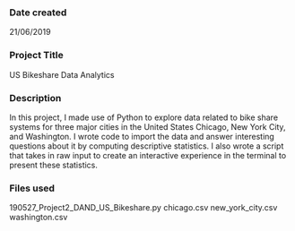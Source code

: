 ### Date created
21/06/2019

### Project Title
US Bikeshare Data Analytics

### Description
In this project, I made use of Python to explore data related to bike share systems for three major cities in the United States
Chicago, New York City, and Washington.
I wrote code to import the data and answer interesting questions about it by computing descriptive statistics.
I also wrote a script that takes in raw input to create an interactive experience in the terminal to present these statistics.

### Files used
190527_Project2_DAND_US_Bikeshare.py
chicago.csv
new_york_city.csv
washington.csv
